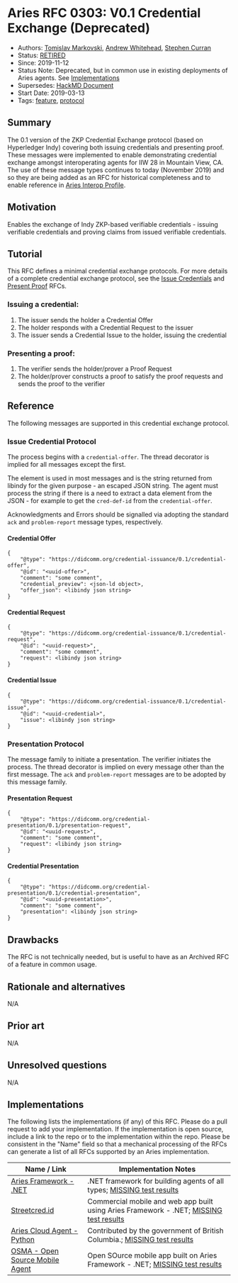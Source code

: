 # Aries RFC 0303: V0.1 Credential Exchange (Deprecated)

- Authors: [Tomislav Markovski](mailto:mailto:tomislav@streetcred.id), [Andrew Whitehead](mailto:mailto:andrew@1crm.com), [Stephen Curran](mailto:mailto:swcurran@cloudcompass.ca)
- Status: [RETIRED](../../README.md#retired)
- Since: 2019-11-12
- Status Note: Deprecated, but in common use in existing deployments of Aries agents. See [Implementations](#implementations) 
- Supersedes: [HackMD Document](https://hackmd.io/oWSw18DLTYCmHi_ty_gYvg?view)
- Start Date: 2019-03-13
- Tags: [feature](/tags.md#feature), [protocol](/tags.md#protocol)

## Summary

The 0.1 version of the ZKP Credential Exchange protocol (based on Hyperledger Indy) covering both issuing credentials and presenting proof. These messages were implemented to enable demonstrating credential exchange amongst interoperating agents for IIW 28 in Mountain View, CA. The use of these message types continues to today (November 2019) and so they are being added as an RFC for historical completeness and to enable reference in [Aries Interop Profile](../../concepts/0302-aries-interop-profile/README.md).

## Motivation

Enables the exchange of Indy ZKP-based verifiable credentials - issuing verifiable credentials and proving claims from issued verifiable credentials.

## Tutorial

This RFC defines a minimal credential exchange protocols. For more details of a complete credential exchange protocol, see the [Issue Credentials](../0036-issue-credential/README.md) and [Present Proof](../0037-present-proof/README.md) RFCs.

### Issuing a credential:

1. The issuer sends the holder a Credential Offer
2. The holder responds with a Credential Request to the issuer
3. The issuer sends a Credential Issue to the holder, issuing the credential

### Presenting a proof:

1. The verifier sends the holder/prover a Proof Request
2. The holder/prover constructs a proof to satisfy the proof requests and sends the proof to the verifier

## Reference

The following messages are supported in this credential exchange protocol.

### Issue Credential Protocol

The process begins with a `credential-offer`. The thread decorator is implied for all messages except the first.

The <libindy json string> element is used in most messages and is the string returned from libindy for the given purpose - an escaped JSON string. The agent must process the string if there is a need to extract a data element from the JSON - for example to get the `cred-def-id` from the `credential-offer`.

Acknowledgments and Errors should be signalled via adopting the standard `ack` and `problem-report` message types, respectively.

#### Credential Offer

```jsonld
{
    "@type": "https://didcomm.org/credential-issuance/0.1/credential-offer",
    "@id": "<uuid-offer>",
    "comment": "some comment",
    "credential_preview": <json-ld object>,
    "offer_json": <libindy json string>
}
```

#### Credential Request

```jsonld
{
    "@type": "https://didcomm.org/credential-issuance/0.1/credential-request",
    "@id": "<uuid-request>",
    "comment": "some comment",
    "request": <libindy json string>
}
```

#### Credential Issue

``` jsonld
{
    "@type": "https://didcomm.org/credential-issuance/0.1/credential-issue",
    "@id": "<uuid-credential>",
    "issue": <libindy json string>
}
```

### Presentation Protocol

The message family to initiate a presentation. The verifier initiates the process. The thread decorator is implied on every message other than the first message. The `ack` and `problem-report` messages are to be adopted by this message family.

#### Presentation Request

```jsonld
{
    "@type": "https://didcomm.org/credential-presentation/0.1/presentation-request",
    "@id": "<uuid-request>",
    "comment": "some comment",
    "request": <libindy json string>
}
```

#### Credential Presentation

```jsonld
{
    "@type": "https://didcomm.org/credential-presentation/0.1/credential-presentation",
    "@id": "<uuid-presentation>",
    "comment": "some comment",
    "presentation": <libindy json string>
}
```


## Drawbacks

The RFC is not technically needed, but is useful to have as an Archived RFC of a feature in common usage.

## Rationale and alternatives

N/A

## Prior art

N/A

## Unresolved questions

N/A

## Implementations

The following lists the implementations (if any) of this RFC. Please do a pull request to add your implementation. If the implementation is open source, include a link to the repo or to the implementation within the repo. Please be consistent in the "Name" field so that a mechanical processing of the RFCs can generate a list of all RFCs supported by an Aries implementation.

Name / Link | Implementation Notes
--- | ---
[Aries Framework - .NET](https://github.com/hyperledger/aries-framework-dotnet) | .NET framework for building agents of all types; [MISSING test results](/tags.md#test-anomaly)
[Streetcred.id](https://streetcred.id/) | Commercial mobile and web app built using Aries Framework - .NET; [MISSING test results](/tags.md#test-anomaly)
[Aries Cloud Agent - Python](https://github.com/hyperledger/aries-cloudagent-python) | Contributed by the government of British Columbia.; [MISSING test results](/tags.md#test-anomaly)
[OSMA - Open Source Mobile Agent](https://github.com/mattrglobal/osma) | Open SOurce mobile app built on Aries Framework - .NET; [MISSING test results](/tags.md#test-anomaly)
